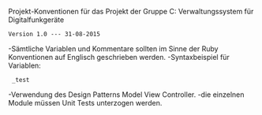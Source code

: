 Projekt-Konventionen für das Projekt der Gruppe C: Verwaltungssystem für Digitalfunkgeräte 

    Version 1.0 --- 31-08-2015

-Sämtliche Variablen und Kommentare sollten im Sinne der Ruby     Konventionen auf Englisch geschrieben werden.
-Syntaxbeispiel für Variablen:
```
 _test
```
-Verwendung des Design Patterns Model View Controller.
-die einzelnen Module müssen Unit Tests unterzogen werden.






